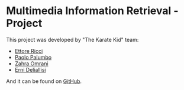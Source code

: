 # Multimedia Information Retrieval - Project

This project was developed by "The Karate Kid" team:

- [Ettore Ricci](https://github.com/Etto48)
- [Paolo Palumbo](https://github.com/paolpal)
- [Zahra Omrani](https://github.com/zahra-omrani)
- [Erni Deliallisi](https://github.com/erni-de)

And it can be found on [GitHub](https://github.com/Etto48/MIRProject).

